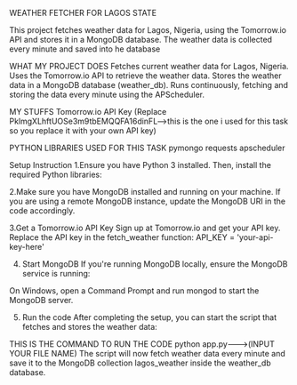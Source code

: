 WEATHER FETCHER FOR LAGOS STATE

This project fetches weather data for Lagos, Nigeria, using the Tomorrow.io API and stores it in a MongoDB database. The weather data is collected
every minute and saved into he database

WHAT MY PROJECT DOES
Fetches current weather data for Lagos, Nigeria.
Uses the Tomorrow.io API to retrieve the weather data.
Stores the weather data in a MongoDB database (weather_db).
Runs continuously, fetching and storing the data every minute using the APScheduler.

MY STUFFS
Tomorrow.io API Key (Replace PklmgXLhftUOSe3m9tbEMQQFA16dinFL-->this is the one i used for this 
task so you replace it with your own API key)

PYTHON LIBRARIES USED FOR THIS TASK
pymongo
requests
apscheduler

Setup Instruction
1.Ensure you have Python 3 installed. Then, install the required Python libraries:

2.Make sure you have MongoDB installed and running on your machine. If you are using a remote MongoDB instance, update the MongoDB URI in the code accordingly.

3.Get a Tomorrow.io API Key
Sign up at Tomorrow.io and get your API key. Replace the API key in the fetch_weather function:
API_KEY = 'your-api-key-here'

4. Start MongoDB
If you're running MongoDB locally, ensure the MongoDB service is running:

On Windows, open a Command Prompt and run mongod to start the MongoDB server.

5. Run the code
After completing the setup, you can start the script that fetches and stores the weather data:

THIS IS THE COMMAND TO RUN THE CODE
python app.py--->(INPUT YOUR FILE NAME)
The script will now fetch weather data every minute and save it to the MongoDB collection lagos_weather inside the weather_db database.
